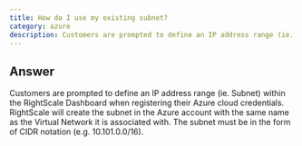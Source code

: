 ```yaml
---
title: How do I use my existing subnet?
category: azure
description: Customers are prompted to define an IP address range (ie. Subnet) within the RightScale Dashboard when registering their Azure cloud credentials.
---
```


## Answer

Customers are prompted to define an IP address range (ie. Subnet) within the RightScale Dashboard when registering their Azure cloud credentials. RightScale will create the subnet in the Azure account with the same name as the Virtual Network it is associated with. The subnet must be in the form of CIDR notation (e.g. 10.101.0.0/16).
